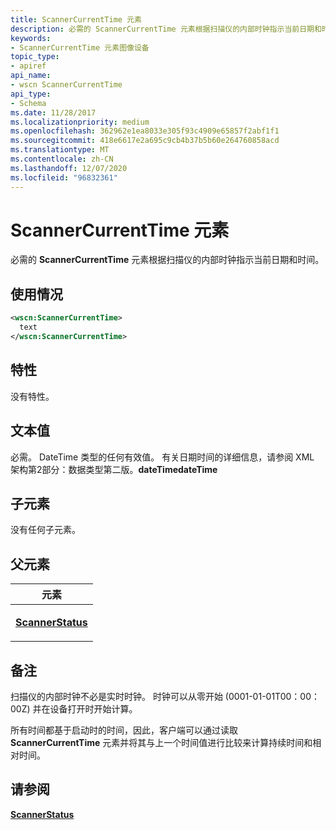 ```yaml
---
title: ScannerCurrentTime 元素
description: 必需的 ScannerCurrentTime 元素根据扫描仪的内部时钟指示当前日期和时间。
keywords:
- ScannerCurrentTime 元素图像设备
topic_type:
- apiref
api_name:
- wscn ScannerCurrentTime
api_type:
- Schema
ms.date: 11/28/2017
ms.localizationpriority: medium
ms.openlocfilehash: 362962e1ea8033e305f93c4909e65857f2abf1f1
ms.sourcegitcommit: 418e6617e2a695c9cb4b37b5b60e264760858acd
ms.translationtype: MT
ms.contentlocale: zh-CN
ms.lasthandoff: 12/07/2020
ms.locfileid: "96832361"
---
```

# <a name="scannercurrenttime-element"></a>ScannerCurrentTime 元素


必需的 **ScannerCurrentTime** 元素根据扫描仪的内部时钟指示当前日期和时间。

<a name="usage"></a>使用情况
-----

```xml
<wscn:ScannerCurrentTime>
  text
</wscn:ScannerCurrentTime>
```

<a name="attributes"></a>特性
----------

没有特性。

<a name="text-value"></a>文本值
----------

必需。 DateTime 类型的任何有效值。 有关日期时间的详细信息，请参阅 XML 架构第2部分：数据类型第二版。**dateTimedateTime**

## <a name="child-elements"></a>子元素


没有任何子元素。

## <a name="parent-elements"></a>父元素


<table>
<colgroup>
<col width="100%" />
</colgroup>
<thead>
<tr class="header">
<th>元素</th>
</tr>
</thead>
<tbody>
<tr class="odd">
<td><p><a href="scannerstatus.md" data-raw-source="[&lt;strong&gt;ScannerStatus&lt;/strong&gt;](scannerstatus.md)"><strong>ScannerStatus</strong></a></p></td>
</tr>
</tbody>
</table>

<a name="remarks"></a>备注
-------

扫描仪的内部时钟不必是实时时钟。 时钟可以从零开始 (0001-01-01T00：00： 00Z) 并在设备打开时开始计算。

所有时间都基于启动时的时间，因此，客户端可以通过读取 **ScannerCurrentTime** 元素并将其与上一个时间值进行比较来计算持续时间和相对时间。

## <a name="see-also"></a>请参阅


[**ScannerStatus**](scannerstatus.md)

 

 






